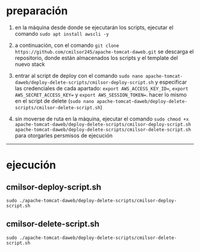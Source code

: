 # preparación

1. en la máquina desde donde se ejecutarán los scripts, ejecutar el comando `sudo apt install awscli -y`

2. a continuación, con el comando `git clone https://github.com/cmilsor245/apache-tomcat-daweb.git` se descarga el repositorio, donde están almacenados los scripts y el template del nuevo stack

3. entrar al script de deploy con el comando `sudo nano apache-tomcat-daweb/deploy-delete-scripts/cmilsor-deploy-script.sh` y especificar las credenciales de cada apartado: `export AWS_ACCESS_KEY_ID=`, `export AWS_SECRET_ACCESS_KEY=` y `export AWS_SESSION_TOKEN=`. hacer lo mismo en el script de delete (`sudo nano apache-tomcat-daweb/deploy-delete-scripts/cmilsor-delete-script.sh`)

4. sin moverse de ruta en la máquina, ejecutar el comando `sudo chmod +x apache-tomcat-daweb/deploy-delete-scripts/cmilsor-deploy-script.sh apache-tomcat-daweb/deploy-delete-scripts/cmilsor-delete-script.sh` para otorgarles persmisos de ejecución

---

# ejecución

## cmilsor-deploy-script.sh
`sudo ./apache-tomcat-daweb/deploy-delete-scripts/cmilsor-deploy-script.sh`

## cmilsor-delete-script.sh
`sudo ./apache-tomcat-daweb/deploy-delete-scripts/cmilsor-delete-script.sh`